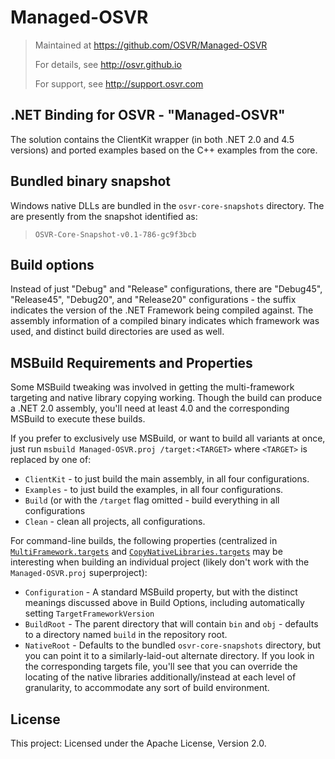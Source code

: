 # Managed-OSVR
> Maintained at <https://github.com/OSVR/Managed-OSVR>
>
> For details, see <http://osvr.github.io>
>
> For support, see <http://support.osvr.com>

## .NET Binding for OSVR - "Managed-OSVR"
The solution contains the ClientKit wrapper (in both .NET 2.0 and 4.5 versions) and ported examples based on the C++ examples from the core.

## Bundled binary snapshot
Windows native DLLs are bundled in the `osvr-core-snapshots` directory. The are presently from the snapshot identified as:

> `OSVR-Core-Snapshot-v0.1-786-gc9f3bcb`

## Build options
Instead of just "Debug" and "Release" configurations, there are "Debug45", "Release45", "Debug20", and "Release20" configurations - the suffix indicates the version of the .NET Framework being compiled against. The assembly information of a compiled binary indicates which framework was used, and distinct build directories are used as well.

## MSBuild Requirements and Properties
Some MSBuild tweaking was involved in getting the multi-framework targeting and native library copying working. Though the build can produce a .NET 2.0 assembly, you'll need at least 4.0 and the corresponding MSBuild to execute these builds.

If you prefer to exclusively use MSBuild, or want to build all variants at once, just run `msbuild Managed-OSVR.proj /target:<TARGET>` where `<TARGET>` is replaced by one of:
- `ClientKit` - to just build the main assembly, in all four configurations.
- `Examples` - to just build the examples, in all four configurations.
- `Build` (or with the `/target` flag omitted - build everything in all configurations
- `Clean` - clean all projects, all configurations.

For command-line builds, the following properties (centralized in [`MultiFramework.targets`](MultiFramework.targets) and [`CopyNativeLibraries.targets`](CopyNativeLibraries.targets) may be interesting when building an individual project (likely don't work with the `Managed-OSVR.proj` superproject):

- `Configuration` - A standard MSBuild property, but with the distinct meanings discussed above in Build Options, including automatically setting `TargetFrameworkVersion`
- `BuildRoot` - The parent directory that will contain `bin` and `obj` - defaults to a directory named `build` in the repository root.
- `NativeRoot` - Defaults to the bundled `osvr-core-snapshots` directory, but you can point it to a similarly-laid-out alternate directory. If you look in the corresponding targets file, you'll see that you can override the locating of the native libraries additionally/instead at each level of granularity, to accommodate any sort of build environment.


## License

This project: Licensed under the Apache License, Version 2.0.